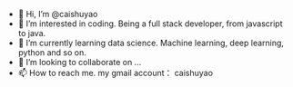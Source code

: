 - 👋 Hi, I’m @caishuyao
- 👀 I’m interested in coding. Being a full stack developer, from javascript to java.
- 🌱 I’m currently learning data science. Machine learning, deep learning, python and so on.
- 💞️ I’m looking to collaborate on ...
- 📫 How to reach me.  my gmail account：   caishuyao 

<!---
caishuyao/caishuyao is a ✨ special ✨ repository because its `README.md` (this file) appears on your GitHub profile.
You can click the Preview link to take a look at your changes.
--->
